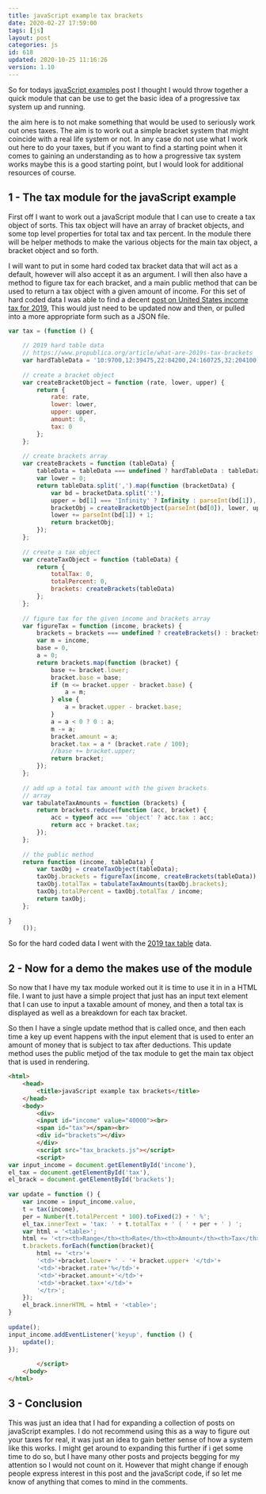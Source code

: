 ```yaml
---
title: javaScript example tax brackets
date: 2020-02-27 17:59:00
tags: [js]
layout: post
categories: js
id: 618
updated: 2020-10-25 11:16:26
version: 1.10
---
```


So for todays [javaScript examples](https://developer.mozilla.org/en-US/docs/Learn/JavaScript/First_steps/What_is_JavaScript) post I thought I would throw together a quick module that can be use to get the basic idea of a progressive tax system up and running. 

the aim here is to not make something that would be used to seriously work out ones taxes. The aim is to work out a simple bracket system that might coincide with a real life system or not. In any case do not use what I work out here to do your taxes, but if you want to find a starting point when it comes to gaining an understanding as to how a progressive tax system works maybe this is a good starting point, but I would look for additional resources of course.

<!-- more -->

## 1 - The tax module for the javaScript example

First off I want to work out a javaScript module that I can use to create a tax object of sorts. This tax object will have an array of bracket objects, and some top level properties for total tax and tax percent. In the module there will be helper methods to make the various objects for the main tax object, a bracket object and so forth. 

I will want to put in some hard coded tax bracket data that will act as a default, however will also accept it as an argument. I will then also have a method to figure tax for each bracket, and a main public method that can be used to return a tax object with a given amount of income. For this set of hard coded data I was able to find a decent [post on United States income tax for 2019](https://www.propublica.org/article/what-are-2019s-tax-brackets), This would just need to be updated now and then, or pulled into a more appropriate form such as a JSON file.

```js
var tax = (function () {
 
    // 2019 hard table data
    // https://www.propublica.org/article/what-are-2019s-tax-brackets
    var hardTableData = '10:9700,12:39475,22:84200,24:160725,32:204100,35:510300,37:Infinity';
 
    // create a bracket object
    var createBracketObject = function (rate, lower, upper) {
        return {
            rate: rate,
            lower: lower,
            upper: upper,
            amount: 0,
            tax: 0
        };
    };
 
    // create brackets array
    var createBrackets = function (tableData) {
        tableData = tableData === undefined ? hardTableData : tableData;
        var lower = 0;
        return tableData.split(',').map(function (bracketData) {
            var bd = bracketData.split(':'),
            upper = bd[1] === 'Infinity' ? Infinity : parseInt(bd[1]),
            bracketObj = createBracketObject(parseInt(bd[0]), lower, upper);
            lower += parseInt(bd[1]) + 1;
            return bracketObj;
        });
    };
 
    // create a tax object
    var createTaxObject = function (tableData) {
        return {
            totalTax: 0,
            totalPercent: 0,
            brackets: createBrackets(tableData)
        };
    };
 
    // figure tax for the given income and brackets array
    var figureTax = function (income, brackets) {
        brackets = brackets === undefined ? createBrackets() : brackets;
        var m = income,
        base = 0,
        a = 0;
        return brackets.map(function (bracket) {
            base += bracket.lower;
            bracket.base = base;
            if (m <= bracket.upper - bracket.base) {
                a = m;
            } else {
                a = bracket.upper - bracket.base;
            }
            a = a < 0 ? 0 : a;
            m -= a;
            bracket.amount = a;
            bracket.tax = a * (bracket.rate / 100);
            //base += bracket.upper;
            return bracket;
        });
    };
 
    // add up a total tax amount with the given brackets
    // array
    var tabulateTaxAmounts = function (brackets) {
        return brackets.reduce(function (acc, bracket) {
            acc = typeof acc === 'object' ? acc.tax : acc;
            return acc + bracket.tax;
        });
    };
 
    // the public method
    return function (income, tableData) {
        var taxObj = createTaxObject(tableData);
        taxObj.brackets = figureTax(income, createBrackets(tableData));
        taxObj.totalTax = tabulateTaxAmounts(taxObj.brackets);
        taxObj.totalPercent = taxObj.totalTax / income;
        return taxObj;
    };
 
}
    ());
```

So for the hard coded data I went with the [2019 tax table](https://www.propublica.org/article/what-are-2019s-tax-brackets) data.

## 2 - Now for a demo the makes use of the module

So now that I have my tax module worked out it is time to use it in in a HTML file. I want to just have a simple project that just has an input text element that I can use to input a taxable amount of money, and then a total tax is displayed as well as a breakdown for each tax bracket.

So then I have a single update method that is called once, and then each time a key up event happens with the input element that is used to enter an amount of money that is subject to tax after deductions. This update method uses the public metjod of the tax module to get the main tax object that is used in rendering.

```html
<html>
    <head>
        <title>javaScript example tax brackets</title>
    </head>
    <body>
        <div>
        <input id="income" value="40000"><br>
        <span id="tax"></span><br>
        <div id="brackets"></div>
        </div>
        <script src="tax_brackets.js"></script>
        <script>
var input_income = document.getElementById('income'),
el_tax = document.getElementById('tax'),
el_brack = document.getElementById('brackets');
 
var update = function () {
    var income = input_income.value,
    t = tax(income),
    per = Number(t.totalPercent * 100).toFixed(2) + ' %';
    el_tax.innerText = 'tax: ' + t.totalTax + ' ( ' + per + ' ) ';
    var html = '<table>';
    html += '<tr><th>Range</th><th>Rate</th><th>Amount</th><th>Tax</th></tr>';
    t.brackets.forEach(function(bracket){
        html += '<tr>'+
        '<td>'+bracket.lower+ ' - '+ bracket.upper+ '</td>'+
        '<td>'+bracket.rate+'%</td>'+
        '<td>'+bracket.amount+'</td>'+
        '<td>'+bracket.tax+'</td>'+
        '</tr>';
    });
    el_brack.innerHTML = html + '<table>';
}
 
update();
input_income.addEventListener('keyup', function () {
    update();
});
 
        </script>
    </body>
</html>
```

## 3 - Conclusion

This was just an idea that I had for expanding a collection of posts on javaScript examples. I do not recommend using this as a way to figure out your taxes for real, it was just an idea to gain better sense of how a system like this works. I might get around to expanding this further if i get some time to do so, but I have many other posts and projects begging for my attention so I would not count on it. However that might change if enough people express interest in this post and the javaScript code, if so let me know of anything that comes to mind in the comments.